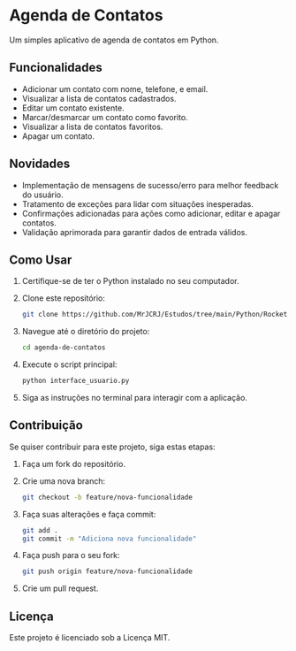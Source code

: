 # Agenda de Contatos

Um simples aplicativo de agenda de contatos em Python.

## Funcionalidades

- Adicionar um contato com nome, telefone, e email.
- Visualizar a lista de contatos cadastrados.
- Editar um contato existente.
- Marcar/desmarcar um contato como favorito.
- Visualizar a lista de contatos favoritos.
- Apagar um contato.

## Novidades

- Implementação de mensagens de sucesso/erro para melhor feedback do usuário.
- Tratamento de exceções para lidar com situações inesperadas.
- Confirmações adicionadas para ações como adicionar, editar e apagar contatos.
- Validação aprimorada para garantir dados de entrada válidos.

## Como Usar

1. Certifique-se de ter o Python instalado no seu computador.

2. Clone este repositório:
   ```bash
   git clone https://github.com/MrJCRJ/Estudos/tree/main/Python/Rocketseat/Project/AgendaContatos.git

3. Navegue até o diretório do projeto:
    ```bash
   cd agenda-de-contatos

4. Execute o script principal:
    ```bash
   python interface_usuario.py

5. Siga as instruções no terminal para interagir com a aplicação.

## Contribuição

Se quiser contribuir para este projeto, siga estas etapas:

1. Faça um fork do repositório.

2. Crie uma nova branch:
    ```bash
    git checkout -b feature/nova-funcionalidade

3. Faça suas alterações e faça commit:
    ```bash
    git add .
    git commit -m "Adiciona nova funcionalidade"

4. Faça push para o seu fork:
    ```bash
    git push origin feature/nova-funcionalidade

5. Crie um pull request.

## Licença
Este projeto é licenciado sob a Licença MIT.

